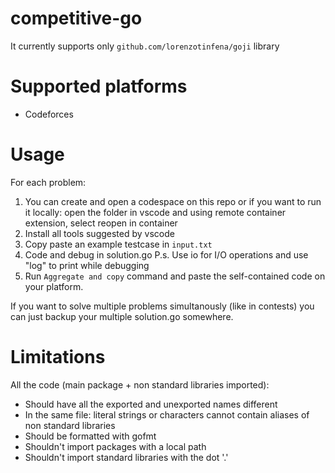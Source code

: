# competitive-go

It currently supports only `github.com/lorenzotinfena/goji` library

# Supported platforms
- Codeforces

# Usage
For each problem:

1. You can create and open a codespace on this repo or if you want to run it locally: open the folder in vscode and using remote container extension, select reopen in container
3. Install all tools suggested by vscode
1. Copy paste an example testcase in `input.txt`
2. Code and debug in solution.go
    P.s. Use io for I/O operations and use "log" to print while debugging
3. Run `Aggregate and copy` command and paste the self-contained code on your platform.

If you want to solve multiple problems simultanously (like in contests) you can just backup your multiple solution.go somewhere.

# Limitations
All the code (main package + non standard libraries imported):
- Should have all the exported and unexported names different
- In the same file: literal strings or characters cannot contain aliases of non standard libraries
- Should be formatted with gofmt
- Shouldn't import packages with a local path
- Shouldn't import standard libraries with the dot '.'